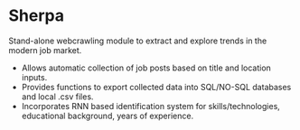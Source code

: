 # Sherpa

Stand-alone webcrawling module to extract and explore trends in the modern job market.
- Allows automatic collection of job posts based on title and location inputs.
- Provides functions to export collected data into SQL/NO-SQL databases and local .csv files.
- Incorporates RNN based identification system for skills/technologies, educational background, years of experience.
